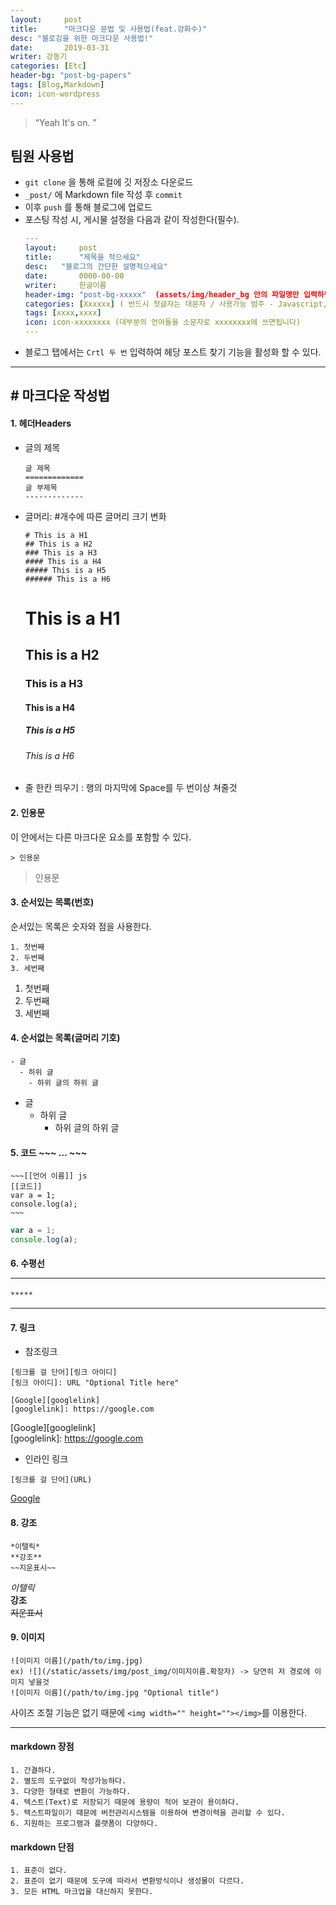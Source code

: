 ```yaml
---
layout:     post
title:      "마크다운 문법 및 사용법(feat.강화수)"
desc: "블로깅을 위한 마크다운 사용법!"
date:       2019-03-31 
writer: 강동기
categories: [Etc]
header-bg: "post-bg-papers"
tags: [Blog,Markdown]
icon: icon-wordpress
---
```


> “Yeah It's on. ”


## 팀원 사용법
- `git clone` 을 통해 로컬에 깃 저장소 다운로드
- `_post/` 에 Markdown file 작성 후 `commit`
- 이후 `push` 를 통해 블로그에 업로드
- 포스팅 작성 시, 게시물 설정을 다음과 같이 작성한다(필수).
	```yml
	---
	layout:     post
	title:      "제목을 적으세요"
	desc:   "블로그의 간단한 설명적으세요"
	date:       0000-00-00
	writer:     한글이름
	header-img: "post-bg-xxxxx"  (assets/img/header_bg 안의 파일명만 입력하면 됩니다)
	categories: [Xxxxxx] ( 반드시 첫글자는 대문자 / 사용가능 범주 - Javascript, Node.js, Python, Network, Security, Html&css, Marketing, Startup, Etc )
	tags: [xxxx,xxxx]
	icon: icon-xxxxxxxx (대부분의 언어들을 소문자로 xxxxxxxx에 쓰면됩니다)		
	---
	```
- 블로그 탭에서는 ```Crtl 두 번``` 입력하여 헤당 포스트 찾기 기능을 활성화 할 수 있다.

--------
## # 마크다운 작성법   
#### 1. 헤더Headers    

* 글의 제목
    ```
	글 제목
	=============
    글 부제목
    -------------
    ```
   
* 글머리: #개수에 따른 글머리 크기 변화
	```
	# This is a H1
	## This is a H2
	### This is a H3
	#### This is a H4
	##### This is a H5
	###### This is a H6
	```
	# This is a H1
	## This is a H2
	### This is a H3
	#### This is a H4
	##### This is a H5
	###### This is a H6
      
* 줄 한칸 띄우기 : 행의 마지막에 Space를 두 번이상 쳐줄것
    
#### 2. 인용문
이 안에서는 다른 마크다운 요소를 포함할 수 있다.

```
> 인용문
```
> 인용문
     
#### 3. 순서있는 목록(번호)
순서있는 목록은 숫자와 점을 사용한다.
```
1. 첫번째
2. 두번째
3. 세번째
```
1. 첫번째
2. 두번째
3. 세번째
     
#### 4. 순서없는 목록(글머리 기호)
```
- 글
  - 하위 글
    - 하위 글의 하위 글
```
- 글
  - 하위 글
    - 하위 글의 하위 글
      
#### 5. 코드 ~~~ ... ~~~
```
~~~[[언어 이름]] js
[[코드]]
var a = 1;
console.log(a);
~~~
```
      
~~~js
var a = 1;
console.log(a);
~~~
      
#### 6. 수평선 <hr/>
```
*****
```
*****
     
#### 7. 링크
- 참조링크
    
```
[링크를 걸 단어][링크 아이디]
[링크 아이디]: URL "Optional Title here"

[Google][googlelink]
[googlelink]: https://google.com
```

[Google][googlelink]  
[googlelink]: https://google.com
     
- 인라인 링크

```
[링크를 걸 단어](URL)
```
[Google](https://google.com, "google link")
      
#### 8. 강조
```
*이탤릭*
**강조**
~~지운표시~~
```

*이탤릭*  
**강조**  
~~지운표시~~  
     
#### 9. 이미지
    
```
![이미지 이름](/path/to/img.jpg)
ex) ![](/static/assets/img/post_img/이미지이름.확장자) -> 당연히 저 경로에 이미지 넣을것
![이미지 이름](/path/to/img.jpg "Optional title")
```
     
사이즈 조절 기능은 없기 때문에 ```<img width="" height=""></img>```를 이용한다.

--------
#### markdown 장점
	1. 간결하다.
	2. 별도의 도구없이 작성가능하다.
	3. 다양한 형태로 변환이 가능하다.
	4. 텍스트(Text)로 저장되기 때문에 용량이 적어 보관이 용이하다.
	5. 텍스트파일이기 때문에 버전관리시스템을 이용하여 변경이력을 관리할 수 있다.
	6. 지원하는 프로그램과 플랫폼이 다양하다.
     
#### markdown 단점
	1. 표준이 없다.
	2. 표준이 없기 때문에 도구에 따라서 변환방식이나 생성물이 다르다.
	3. 모든 HTML 마크업을 대신하지 못한다.

